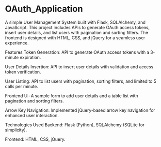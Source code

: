 # OAuth_Application
A simple User Management System built with Flask, SQLAlchemy, and JavaScript. This project includes APIs to generate OAuth access tokens, insert user details, and list users with pagination and sorting filters. The frontend is designed with HTML, CSS, and jQuery for a seamless user experience.

Features
Token Generation: API to generate OAuth access tokens with a 3-minute expiration.

User Details Insertion: API to insert user details with validation and access token verification.

User Listing: API to list users with pagination, sorting filters, and limited to 5 calls per minute.

Frontend UI: A sample form to add user details and a table list with pagination and sorting filters.

Arrow Key Navigation: Implemented jQuery-based arrow key navigation for enhanced user interaction.

Technologies Used
Backend: Flask (Python), SQLAlchemy (SQLite for simplicity).

Frontend: HTML, CSS, jQuery.
